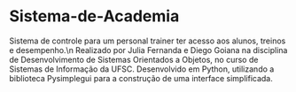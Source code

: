 # Sistema-de-Academia

Sistema de controle para um personal trainer ter acesso aos alunos, treinos e desempenho.\n
Realizado por Julia Fernanda e Diego Goiana na disciplina de Desenvolvimento de Sistemas Orientados a Objetos, no curso de Sistemas de Informação da UFSC.
Desenvolvido em Python, utilizando a biblioteca Pysimplegui para a construção de uma interface simplificada.
